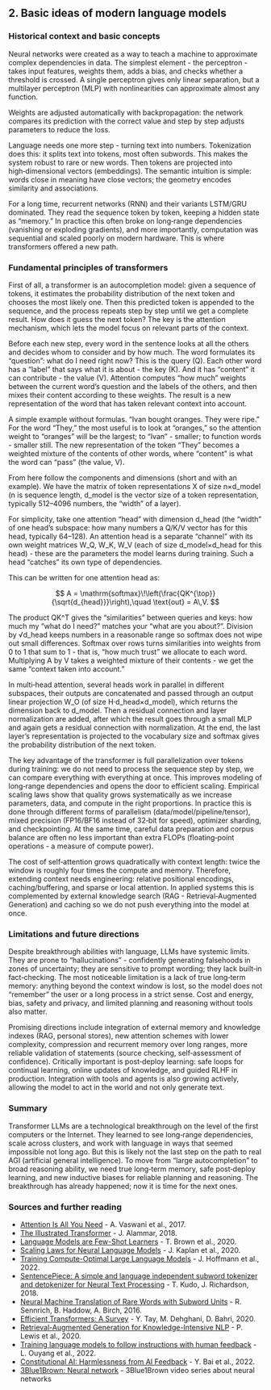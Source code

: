 ## 2. Basic ideas of modern language models

### Historical context and basic concepts
Neural networks were created as a way to teach a machine to approximate complex dependencies in data. The simplest element - the perceptron - takes input features, weights them, adds a bias, and checks whether a threshold is crossed. A single perceptron gives only linear separation, but a multilayer perceptron (MLP) with nonlinearities can approximate almost any function.

Weights are adjusted automatically with backpropagation: the network compares its prediction with the correct value and step by step adjusts parameters to reduce the loss.

Language needs one more step - turning text into numbers. Tokenization does this: it splits text into tokens, most often subwords. This makes the system robust to rare or new words. Then tokens are projected into high‑dimensional vectors (embeddings). The semantic intuition is simple: words close in meaning have close vectors; the geometry encodes similarity and associations.

For a long time, recurrent networks (RNN) and their variants LSTM/GRU dominated. They read the sequence token by token, keeping a hidden state as “memory.” In practice this often broke on long‑range dependencies (vanishing or exploding gradients), and more importantly, computation was sequential and scaled poorly on modern hardware. This is where transformers offered a new path.

### Fundamental principles of transformers
First of all, a transformer is an autocompletion model: given a sequence of tokens, it estimates the probability distribution of the next token and chooses the most likely one. Then this predicted token is appended to the sequence, and the process repeats step by step until we get a complete result. How does it guess the next token? The key is the attention mechanism, which lets the model focus on relevant parts of the context.

Before each new step, every word in the sentence looks at all the others and decides whom to consider and by how much. The word formulates its “question”: what do I need right now? This is the query (Q). Each other word has a “label” that says what it is about - the key (K). And it has “content” it can contribute - the value (V). Attention computes “how much” weights between the current word’s question and the labels of the others, and then mixes their content according to these weights. The result is a new representation of the word that has taken relevant context into account.

A simple example without formulas. “Ivan bought oranges. They were ripe.” For the word “They,” the most useful is to look at “oranges,” so the attention weight to “oranges” will be the largest; to “Ivan” - smaller; to function words - smaller still. The new representation of the token “They” becomes a weighted mixture of the contents of other words, where “content” is what the word can “pass” (the value, V).

From here follow the components and dimensions (short and with an example). We have the matrix of token representations X of size n×d_model (n is sequence length, d_model is the vector size of a token representation, typically 512–4096 numbers, the “width” of a layer).

For simplicity, take one attention “head” with dimension d_head (the “width” of one head’s subspace: how many numbers a Q/K/V vector has for this head, typically 64–128). An attention head is a separate “channel” with its own weight matrices W_Q, W_K, W_V (each of size d_model×d_head for this head) - these are the parameters the model learns during training. Such a head “catches” its own type of dependencies.

This can be written for one attention head as:

$$
A = \mathrm{softmax}\!\left(\frac{QK^{\top}}{\sqrt{d_{head}}}\right),\quad \text{out} = A\,V.
$$

The product QK^T gives the “similarities” between queries and keys: how much my “what do I need?” matches your “what are you about?”. Division by √d_head keeps numbers in a reasonable range so softmax does not wipe out small differences. Softmax over rows turns similarities into weights from 0 to 1 that sum to 1 - that is, “how much trust” we allocate to each word. Multiplying A by V takes a weighted mixture of their contents - we get the same “context taken into account.”

In multi‑head attention, several heads work in parallel in different subspaces, their outputs are concatenated and passed through an output linear projection W_O (of size H·d_head×d_model), which returns the dimension back to d_model. Then a residual connection and layer normalization are added, after which the result goes through a small MLP and again gets a residual connection with normalization. At the end, the last layer’s representation is projected to the vocabulary size and softmax gives the probability distribution of the next token.

The key advantage of the transformer is full parallelization over tokens during training: we do not need to process the sequence step by step, we can compare everything with everything at once. This improves modeling of long‑range dependencies and opens the door to efficient scaling. Empirical scaling laws show that quality grows systematically as we increase parameters, data, and compute in the right proportions. In practice this is done through different forms of parallelism (data/model/pipeline/tensor), mixed precision (FP16/BF16 instead of 32‑bit for speed), optimizer sharding, and checkpointing. At the same time, careful data preparation and corpus balance are often no less important than extra FLOPs (floating‑point operations - a measure of compute power).

The cost of self‑attention grows quadratically with context length: twice the window is roughly four times the compute and memory. Therefore, extending context needs engineering: relative positional encodings, caching/buffering, and sparse or local attention. In applied systems this is complemented by external knowledge search (RAG - Retrieval‑Augmented Generation) and caching so we do not push everything into the model at once.

### Limitations and future directions
Despite breakthrough abilities with language, LLMs have systemic limits. They are prone to “hallucinations” - confidently generating falsehoods in zones of uncertainty; they are sensitive to prompt wording; they lack built‑in fact‑checking. The most noticeable limitation is a lack of true long‑term memory: anything beyond the context window is lost, so the model does not “remember” the user or a long process in a strict sense. Cost and energy, bias, safety and privacy, and limited planning and reasoning without tools also matter.

Promising directions include integration of external memory and knowledge indexes (RAG, personal stores), new attention schemes with lower complexity, compression and recurrent memory over long ranges, more reliable validation of statements (source checking, self‑assessment of confidence). Critically important is post‑deploy learning: safe loops for continual learning, online updates of knowledge, and guided RLHF in production. Integration with tools and agents is also growing actively, allowing the model to act in the world and not only generate text.

### Summary
Transformer LLMs are a technological breakthrough on the level of the first computers or the Internet. They learned to see long‑range dependencies, scale across clusters, and work with language in ways that seemed impossible not long ago. But this is likely not the last step on the path to real AGI (artificial general intelligence). To move from “large autocompletion” to broad reasoning ability, we need true long‑term memory, safe post‑deploy learning, and new inductive biases for reliable planning and reasoning. The breakthrough has already happened; now it is time for the next ones.


### Sources and further reading

- [Attention Is All You Need](https://arxiv.org/abs/1706.03762) - A. Vaswani et al., 2017.
- [The Illustrated Transformer](https://jalammar.github.io/illustrated-transformer/) - J. Alammar, 2018.
- [Language Models are Few-Shot Learners](https://arxiv.org/abs/2005.14165) - T. Brown et al., 2020.
- [Scaling Laws for Neural Language Models](https://arxiv.org/abs/2001.08361) - J. Kaplan et al., 2020.
- [Training Compute-Optimal Large Language Models](https://arxiv.org/abs/2203.15556) - J. Hoffmann et al., 2022.
- [SentencePiece: A simple and language independent subword tokenizer and detokenizer for Neural Text Processing](https://arxiv.org/abs/1808.06226) - T. Kudo, J. Richardson, 2018.
- [Neural Machine Translation of Rare Words with Subword Units](https://arxiv.org/abs/1508.07909) - R. Sennrich, B. Haddow, A. Birch, 2016.
- [Efficient Transformers: A Survey](https://arxiv.org/abs/2009.06732) - Y. Tay, M. Dehghani, D. Bahri, 2020.
- [Retrieval-Augmented Generation for Knowledge-Intensive NLP](https://arxiv.org/abs/2005.11401) - P. Lewis et al., 2020.
- [Training language models to follow instructions with human feedback](https://arxiv.org/abs/2203.02155) - L. Ouyang et al., 2022.
- [Constitutional AI: Harmlessness from AI Feedback](https://arxiv.org/abs/2212.08073) - Y. Bai et al., 2022.
- [3Blue1Brown: Neural network](https://www.youtube.com/watch?v=aircAruvnKk&list=PLZHQObOWTQDNU6R1_67000Dx_ZCJB-3pi) - 3Blue1Brown video series about neural networks


